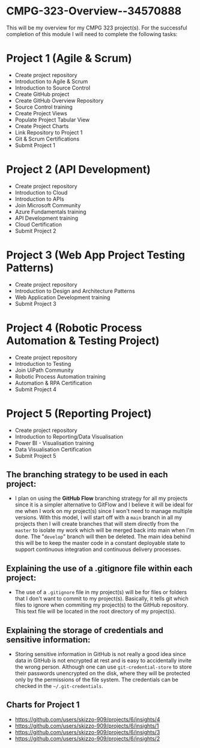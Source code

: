 # CMPG-323-Overview--34570888
This will be my overview for my CMPG 323 project(s).
For the successful completion of this module I will need to complete the following tasks:
# Project 1 (Agile & Scrum)
* Create project repository
* Introduction to Agile & Scrum
* Introduction to Source Control
* Create GitHub project
* Create GitHub Overview Repository
* Source Control training
* Create Project Views
* Populate Project Tabular View
* Create Project Charts
* Link Repository to Project 1
* Git & Scrum Certifications
* Submit Project 1
# Project 2 (API Development)
* Create project repository
* Introduction to Cloud
* Introduction to APIs
* Join Microsoft Community
* Azure Fundamentals training
* API Development training
* Cloud Certification
* Submit Project 2
# Project 3 (Web App Project Testing Patterns)
* Create project repository
* Introduction to Design and Architecture Patterns
* Web Application Development training
* Submit Project 3
# Project 4 (Robotic Process Automation & Testing Project)
* Create project repository
* Introduction to Testing
* Join UiPath Community
* Robotic Process Automation training
* Automation & RPA Certification
* Submit Project 4
# Project 5 (Reporting Project)
* Create project repository
* Introduction to Reporting/Data Visualisation
* Power BI - Visualisation training
* Data Visualisation Certification
* Submit Project 5

## The branching strategy to be used in each project:
* I plan on using the **GitHub Flow** branching strategy for all my projects since it is a simpler alternative to GitFlow and I believe it will be ideal for me when I work on my project(s) since I won't need to manage multiple versions.
With this model, I will start off with a `main` branch in all my projects then I will create branches that will stem directly from the `master` to isolate my work which will be merged back into main when I'm done. The "`develop`" branch will then be deleted.
The main idea behind this will be to keep the master code in a constant deployable state to support continuous integration and continuous delivery processes.

## Explaining the use of a .gitignore file within each project:
* The use of a `.gitignore` file in my project(s) will be for files or folders that I don't want to commit to my project(s). Basically, it tells git which files to ignore when commiting my project(s) to the GitHub repository. This text file will be located in the root directory of my project(s).

## Explaining the storage of credentials and sensitive information:
* Storing sensitive information in GitHub is not really a good idea since data in GitHub is not encrypted at rest and is easy to accidentally invite the wrong person. Although one can use `git-credential-store` to store their passwords unencrypted on the disk, where they will be protected only by the permissions of the file system. The credentials can be checked in the `~/.git-credentials`.

## Charts for Project 1
* https://github.com/users/skizzo-909/projects/6/insights/4
* https://github.com/users/skizzo-909/projects/6/insights/1
* https://github.com/users/skizzo-909/projects/6/insights/3
* https://github.com/users/skizzo-909/projects/6/insights/2
